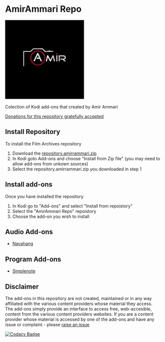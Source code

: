 # AmirAmmari Repo

![repository.film.archives](./repository.amirrammari/resources/icon.png)

Colection of Kodi add-ons that created by Amir Ammari

[Donations for this repository gratefully accepted](https://www.paypal.me/amirrammari)

## Install Repository

To install the Film Archives repository 

1.  Download the [repository.amirrammari.zip](https://github.com/amirrammari/kodi-repo-plugins/blob/master/repository.amirrammari/repository.amirrammari-1.1.zip?raw=true)
2.  In Kodi goto Add-ons and choose "Install from Zip file" (you may need to allow add-ons from unkown sources)
3.  Select the repository.amirrammari.zip you downloaded in step 1

## Install add-ons

Once you have installed the repository

1.  In Kodi go to "Add-ons" and select "Install from repoistory"
2.  Select the "AmirAmmari Repo" repoistory
3.  Choose the add-on you wish to install

## Audio Add-ons

*   [Navahang](https://github.com/amirrammari/kodi-repo-plugins/tree/master/plugin.audio.navahang)

## Program Add-ons

*   [Simplenote](https://github.com/amirrammari/kodi-repo-plugins/tree/master/plugin.program.simplenote)

## Disclaimer

The add-ons in this repository are not created, maintained or in any way affiliated with the various content providers whose material they access. The add-ons simply provide an interface to access free, web-accesible, content from the various content providers websites.
If you are a content provider whose material is accessed by one of the add-ons and have any issue or complaint - please [raise an issue](https://github.com/amirrammari/kodi-repo-plugins/issues/new?labels=DMCA)

[![Codacy Badge](https://api.codacy.com/project/badge/Grade/2e4718a1470c408e842148e253477fc3)](https://www.codacy.com/app/amirrammari/kodi-repo-plugins?utm_source=github.com&amp;utm_medium=referral&amp;utm_content=FraserChapman/repository.film.archives&amp;utm_campaign=Badge_Grade)
